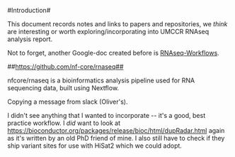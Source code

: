 #Introduction#

This document records notes and links to papers and repositories, we *think* are interesting or worth exploring/incorporating into UMCCR RNAseq analysis report.

Not to forget, another Google-doc created before is [RNAseq-Workflows](https://docs.google.com/document/d/1WqQQiDgVMIrm856xdNAdqGQibHWUIFx5Ir0xzB8pOEE/edit#heading=h.mh989jx06fxl).

##https://github.com/nf-core/rnaseq##

nfcore/rnaseq is a bioinformatics analysis pipeline used for RNA sequencing data, built using Nextflow.

Copying a message from slack (Oliver's).

I didn't see anything that I wanted to incorporate -- it's a good, best practice workflow. I _did_ want to look at https://bioconductor.org/packages/release/bioc/html/dupRadar.html again as it's written by an old PhD friend of mine. I also still have to check if they ship variant sites for use with HiSat2 which we could adopt.